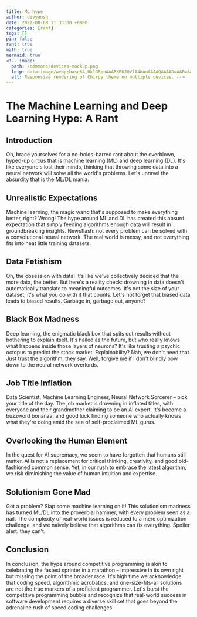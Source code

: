 ```yaml
---
title: ML hype
author: divyansh
date: 2022-08-08 11:33:00 +0800
categories: [rant]
tags: []
pin: false
rant: true
math: true
mermaid: true
<!-- image:
  path: /commons/devices-mockup.png
  lqip: data:image/webp;base64,UklGRpoAAABXRUJQVlA4WAoAAAAQAAAADwAABwAAQUxQSDIAAAARL0AmbZurmr57yyIiqE8oiG0bejIYEQTgqiDA9vqnsUSI6H+oAERp2HZ65qP/VIAWAFZQOCBCAAAA8AEAnQEqEAAIAAVAfCWkAALp8sF8rgRgAP7o9FDvMCkMde9PK7euH5M1m6VWoDXf2FkP3BqV0ZYbO6NA/VFIAAAA
  alt: Responsive rendering of Chirpy theme on multiple devices. -->
---
```

# The Machine Learning and Deep Learning Hype: A Rant

## Introduction

Oh, brace yourselves for a no-holds-barred rant about the overblown, hyped-up circus that is machine learning (ML) and deep learning (DL). It's like everyone's lost their minds, thinking that throwing some data into a neural network will solve all the world's problems. Let's unravel the absurdity that is the ML/DL mania.

## Unrealistic Expectations

Machine learning, the magic wand that's supposed to make everything better, right? Wrong! The hype around ML and DL has created this absurd expectation that simply feeding algorithms enough data will result in groundbreaking insights. Newsflash: not every problem can be solved with a convolutional neural network. The real world is messy, and not everything fits into neat little training datasets.

## Data Fetishism

Oh, the obsession with data! It's like we've collectively decided that the more data, the better. But here's a reality check: drowning in data doesn't automatically translate to meaningful outcomes. It's not the size of your dataset; it's what you do with it that counts. Let's not forget that biased data leads to biased results. Garbage in, garbage out, anyone?

## Black Box Madness

Deep learning, the enigmatic black box that spits out results without bothering to explain itself. It's hailed as the future, but who really knows what happens inside those layers of neurons? It's like trusting a psychic octopus to predict the stock market. Explainability? Nah, we don't need that. Just trust the algorithm, they say. Well, forgive me if I don't blindly bow down to the neural network overlords.

## Job Title Inflation

Data Scientist, Machine Learning Engineer, Neural Network Sorcerer – pick your title of the day. The job market is drowning in inflated titles, with everyone and their grandmother claiming to be an AI expert. It's become a buzzword bonanza, and good luck finding someone who actually knows what they're doing amid the sea of self-proclaimed ML gurus.

## Overlooking the Human Element

In the quest for AI supremacy, we seem to have forgotten that humans still matter. AI is not a replacement for critical thinking, creativity, and good old-fashioned common sense. Yet, in our rush to embrace the latest algorithm, we risk diminishing the value of human intuition and expertise.

## Solutionism Gone Mad

Got a problem? Slap some machine learning on it! This solutionism madness has turned ML/DL into the proverbial hammer, with every problem seen as a nail. The complexity of real-world issues is reduced to a mere optimization challenge, and we naively believe that algorithms can fix everything. Spoiler alert: they can't.

## Conclusion

In conclusion, the hype around competitive programming is akin to celebrating the fastest sprinter in a marathon – impressive in its own right but missing the point of the broader race. It's high time we acknowledge that coding speed, algorithmic acrobatics, and one-size-fits-all solutions are not the true markers of a proficient programmer. Let's burst the competitive programming bubble and recognize that real-world success in software development requires a diverse skill set that goes beyond the adrenaline rush of speed coding challenges.
